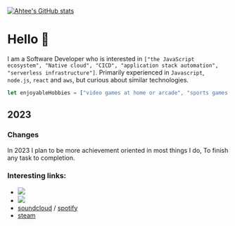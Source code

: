 [![Ahtee's GitHub stats](https://github-readme-stats.vercel.app/api?username=ahtee)](https://github.com/anuraghazra/github-readme-stats)

# Hello 👋

I am a Software Developer who is interested in `["the JavaScript ecosystem", "Native cloud", "CICD", "application stack automation", "serverless infrastructure"]`. Primarily experienced in `Javascript`, `node.js`, `react` and `aws`, but curious about similar technologies.

```js
let enjoyableHobbies = ["video games at home or arcade", "sports games or watch parties", "local concerts", "weather rain or shine", "trying new foods and beers", "culure and food festivals", "learning German", "electronic music"]
```

## 2023
### Changes
In 2023 I plan to be more achievement oriented in most things I do, To finish any task to completion.

### Interesting links:
- [![](https://img.shields.io/badge/-duolingo-success)](https://www.duolingo.com/profile/Ahteezy)
- [![](https://img.shields.io/badge/-Test%20Automation%20U-17a2b8)](https://testautomationu.applitools.com/me.html#ahtee)
- [soundcloud](https://soundcloud.com/ahteezy) / [spotify](https://open.spotify.com/user/ahteezy)
- [steam](https://steamcommunity.com/id/ahtee/)

<!--
**ahtee/ahtee** is a ✨ _special_ ✨ repository because its `README.md` (this file) appears on your GitHub profile.

Here are some ideas to get you started:

- 🔭 I’m currently working on ...
- 🌱 I’m currently learning ...
- 👯 I’m looking to collaborate on ...
- 🤔 I’m looking for help with ...
- 💬 Ask me about ...
- 📫 How to reach me: ...
- 😄 Pronouns: ...
- ⚡ Fun fact: ...

- 🕊️ [@bencotte](https://www.twitter.com/bencotte)
- 📫 Email benottedev@gmail.com
-->
